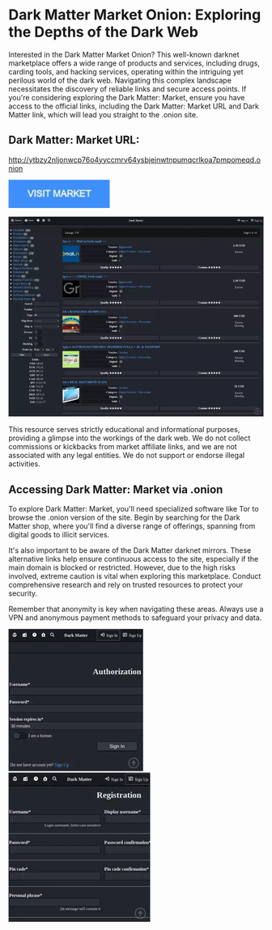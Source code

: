 # Dark Matter Market Onion: Exploring the Depths of the Dark Web

Interested in the Dark Matter Market Onion? This well-known darknet marketplace offers a wide range of products and services, including drugs, carding tools, and hacking services, operating within the intriguing yet perilous world of the dark web. Navigating this complex landscape necessitates the discovery of reliable links and secure access points. If you're considering exploring the Dark Matter: Market, ensure you have access to the official links, including the Dark Matter: Market URL and Dark Matter link, which will lead you straight to the .onion site.

## Dark Matter: Market URL:

http://ytbzy2nljonwcp76o4yyccmrv64ysbjejnwtnpumqcrlkoa7pmpomeqd.onion

[<img src="/archive/entity.webp" width="200">](http://ytbzy2nljonwcp76o4yyccmrv64ysbjejnwtnpumqcrlkoa7pmpomeqd.onion)

<a href="http://ytbzy2nljonwcp76o4yyccmrv64ysbjejnwtnpumqcrlkoa7pmpomeqd.onion"><img src="/archive/widget.webp" alt="image" style="max-width: 100%;"><a>

This resource serves strictly educational and informational purposes, providing a glimpse into the workings of the dark web. We do not collect commissions or kickbacks from market affiliate links, and we are not associated with any legal entities. We do not support or endorse illegal activities.

## Accessing Dark Matter: Market via .onion

To explore Dark Matter: Market, you'll need specialized software like Tor to browse the .onion version of the site. Begin by searching for the Dark Matter shop, where you'll find a diverse range of offerings, spanning from digital goods to illicit services.

It's also important to be aware of the Dark Matter darknet mirrors. These alternative links help ensure continuous access to the site, especially if the main domain is blocked or restricted. However, due to the high risks involved, extreme caution is vital when exploring this marketplace. Conduct comprehensive research and rely on trusted resources to protect your security.

Remember that anonymity is key when navigating these areas. Always use a VPN and anonymous payment methods to safeguard your privacy and data.

<a href="http://ytbzy2nljonwcp76o4yyccmrv64ysbjejnwtnpumqcrlkoa7pmpomeqd.onion"><img src="/archive/dark.webp" alt="image" style="max-width: 100%;"><a>  <a href="http://ytbzy2nljonwcp76o4yyccmrv64ysbjejnwtnpumqcrlkoa7pmpomeqd.onion"><img src="/archive/client.webp" alt="image" style="max-width: 100%;"><a>